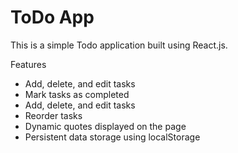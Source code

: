 # ToDo App

This is a simple Todo application built using React.js.

Features
- Add, delete, and edit tasks
- Mark tasks as completed
- Add, delete, and edit tasks
- Reorder tasks
- Dynamic quotes displayed on the page
- Persistent data storage using localStorage
